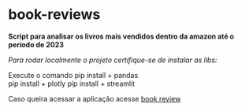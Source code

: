 # book-reviews
**Script para analisar os livros mais vendidos dentro da amazon até o período de 2023**

*Para rodar localmente o projeto certifique-se de instalar as libs:*

Execute o comando
pip install + pandas    
pip install + plotly
pip install + streamlit

Caso queira acessar a aplicação acesse [book review](https://book-review.streamlit.app)
